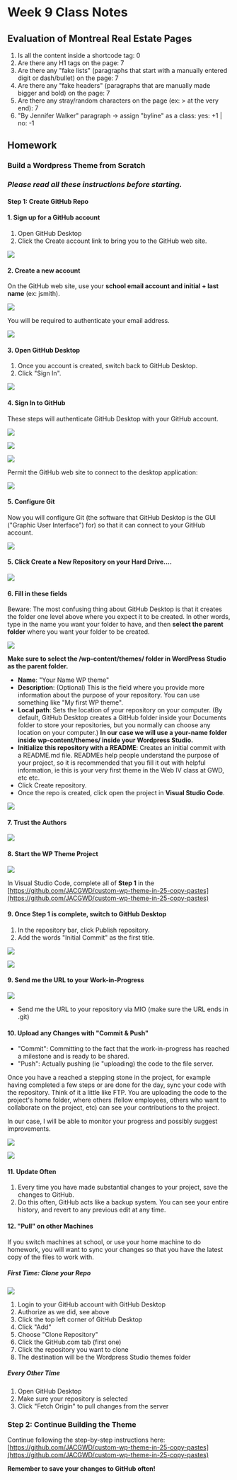 # Week 9 Class Notes

## Evaluation of Montreal Real Estate Pages 

1. Is all the content inside a shortcode tag: 0
2. Are there any H1 tags on the page: 7
3. Are there any "fake lists" (paragraphs that start with a manually entered digit or dash/bullet) on the page: 7
4. Are there any "fake headers" (paragraphs that are manually made bigger and bold) on the page: 7
5. Are there any stray/random characters on the page (ex: > at the very end): 7
6. "By Jennifer Walker" paragraph -> assign "byline" as a class: yes: +1 | no: -1

## Homework

### Build a Wordpress Theme from Scratch

<figcaption>

### *Please read all these instructions before starting.* 

</figcaption>

#### Step 1: Create GitHub Repo

#### 1. Sign up for a GitHub account 

1. Open GitHub Desktop
2. Click the Create account link to bring you to the GitHub web site.

![](./week-9/img/01-github-create-account.png)

#### 2. Create a new account

On the GitHub web site, use your **school email account and initial + last name** (ex: jsmith).

![](./week-9/img/02-github-create-account-page.png)


You will be required to authenticate your email address. 

![](./week-9/img/04-github-validate.png)


#### 3. Open GitHub Desktop

1. Once you account is created, switch back to GitHub Desktop.
2. Click "Sign In".

![](./week-9/img/03-github-sign-in.png)

#### 4. Sign In to GitHub

These steps will authenticate GitHub Desktop with your GitHub account.

![](./week-9/img/05-github-login.png)

![](./week-9/img/07-github-continue.png)

![](./week-9/img/08-github-authorize-desktop.png)

Permit the GitHub web site to connect to the desktop application:

![](./week-9/img/09-github-authorize-syshandler.png)


#### 5. Configure Git

Now you will configure Git (the software that GitHub Desktop is the GUI ("Graphic User Interface") for) so that it can connect to your GitHub account.

![](./week-9/img/10-configure-git.png)

#### 5. Click Create a New Repository on your Hard Drive....

<!-- ![](./week-9/img/06-github-create-repo.png) -->

![](./week-9/img/11-new-repo.png)



#### 6. Fill in these fields

Beware: The most confusing thing about GitHub Desktop is that it creates the folder one level above where you expect it to be created. In other words, type in the name you want your folder to have, and then **select the parent folder** where you want your folder to be created.

![](./week-9/img/11-create-repo.png)


**Make sure to select the /wp-content/themes/ folder in WordPress Studio as the parent folder.**


   - **Name**: "Your Name WP theme"
   - **Description**: (Optional) This is the field where you provide more information about the purpose of your repository. You can use something like "My first WP theme".
   - **Local path**: Sets the location of your repository on your computer. (By default, GitHub Desktop creates a GitHub folder inside your Documents folder to store your repositories, but you normally can choose any location on your computer.)  **In our case we will use a your-name folder inside wp-content/themes/ inside your Wordpress Studio.**
   - **Initialize this repository with a README**: Creates an initial commit with a README.md file. READMEs help people understand the purpose of your project, so it is recommended that you fill it out with helpful information, ie this is your very first theme in the Web IV class at GWD, etc etc. 
  - Click Create repository.  
  - Once the repo is created, click open the project in **Visual Studio Code**.

![](./week-9/img/18-open-in-vscode.png)

#### 7. Trust the Authors

![](./week-9/img/14-trust-authors.png)

#### 8. Start the WP Theme Project

![](./week-9/img/15-new-code.png)


In Visual Studio Code, complete all of **Step 1** in the [https://github.com/JACGWD/custom-wp-theme-in-25-copy-pastes](https://github.com/JACGWD/custom-wp-theme-in-25-copy-pastes)


#### 9.  Once Step 1 is complete, switch to GitHub Desktop

   1.  In the repository bar, click Publish repository.
   2.  Add the words "Initial Commit" as the first title. 


![](./week-9/img/12-publish-repo.png)


![](./week-9/img/13-publish-repo-2.png)

#### 9. Send me the URL to your Work-in-Progress


![](./week-9/img/19-copy-git-url.png)

   - Send me the URL to your repository via MIO (make sure the URL ends in .git)  



#### 10. Upload any Changes with "Commit & Push"

- "Commit": Committing to the fact that the work-in-progress has reached a milestone and is ready to be shared.
- "Push": Actually pushing (ie "uploading) the code to the file server.

Once you have a reached a stepping stone in the project, for example having completed a few steps or are done for the day, sync your code with the repository. Think of it a little like FTP. You are uploading the code to the project's home folder, where others (fellow employees, others who want to collaborate on the project, etc) can see your contributions to the project. 

In our case, I will be able to monitor your progress and possibly suggest improvements.

![](./week-9/img/16-upload-new-code.png)


![](./week-9/img/17-push-origin.png)


#### 11. Update Often

   1.  Every time you have made substantial changes to your project, save the changes to GitHub. 
   2.  Do this often, GitHub acts like a backup system. You can see your entire history, and revert to any previous edit at any time. 


#### 12. "Pull" on other Machines

If you switch machines at school, or use your home machine to do homework, you will want to sync your changes so that you have the latest copy of the files to work with.

##### First Time: Clone your Repo

![](./week-9/img/20-access-your-repos.png)

1. Login to your GitHub account with GitHub Desktop
2. Authorize as we did, see above
3. Click the top left corner of GitHub Desktop
4. Click "Add"
5. Choose "Clone Repository"
6. Click the GitHub.com tab (first one)
7. Click the repository you want to clone
8. The destination will be the Wordpress Studio themes folder

##### Every Other Time

1. Open GitHub Desktop
2. Make sure your repository is selected
3. Click "Fetch Origin" to pull changes from the server

### Step 2: Continue Building the Theme

Continue following the step-by-step instructions here: [https://github.com/JACGWD/custom-wp-theme-in-25-copy-pastes](https://github.com/JACGWD/custom-wp-theme-in-25-copy-pastes)

**Remember to save your changes to GitHub often!**


